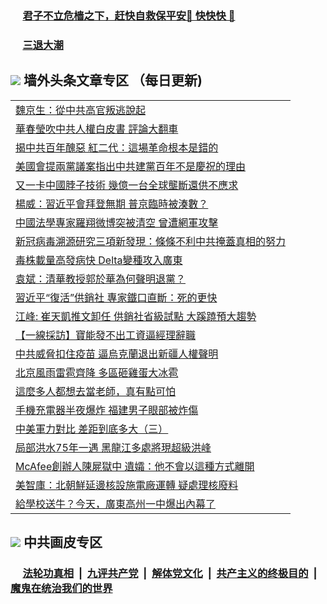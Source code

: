 
 ### &nbsp;&nbsp;&nbsp;&nbsp; [君子不立危樯之下，赶快自救保平安🍎 快快快 📩](https://github.com/pwgy/td/blob/master/README.md)

 ### &nbsp;&nbsp;&nbsp;&nbsp; [三退大潮](https://ww3.xkide.work/?key=zuuelqyfglsfjmgm&pin=65881581&ag=ogQuit&from=pw2) 

## <img src="https://img.icons8.com/cute-clipart/2x/circled-right.png"> 墙外头条文章专区 （每日更新)

<Table>
<tr><td colspan="2" align="left"><a href="https://wwd.cheuw.work/?ag=c1452275&key=gxnhdrolmqgsbjmd&from=pw2">魏京生：從中共高官叛逃說起
</a></td></tr>
<tr><td colspan="2" align="left"><a href="https://wwd.cheuw.work/?ag=c1452318&key=gxnhdrolmqgsbjmd&from=pw2">華春瑩吹中共人權白皮書 評論大翻車
</a></td></tr>
<tr><td colspan="2" align="left"><a href="https://wwd.cheuw.work/?ag=c1452324&key=gxnhdrolmqgsbjmd&from=pw2">揭中共百年醜惡 紅二代：這場革命根本是錯的
</a></td></tr>
<tr><td colspan="2" align="left"><a href="https://wwd.cheuw.work/?ag=c1452329&key=gxnhdrolmqgsbjmd&from=pw2">美國會提兩黨議案指出中共建黨百年不是慶祝的理由
</a></td></tr>
<tr><td colspan="2" align="left"><a href="https://wwd.cheuw.work/?ag=c1452321&key=gxnhdrolmqgsbjmd&from=pw2">又一卡中國脖子技術 幾億一台全球壟斷還供不應求
</a></td></tr>
<tr><td colspan="2" align="left"><a href="https://wwd.cheuw.work/?ag=c1452274&key=gxnhdrolmqgsbjmd&from=pw2">楊威：習近平會拜登無期 普京臨時被湊數？
</a></td></tr>
<tr><td colspan="2" align="left"><a href="https://wwd.cheuw.work/?ag=c1452330&key=gxnhdrolmqgsbjmd&from=pw2">中國法學專家羅翔微博突被清空 曾遭網軍攻擊
</a></td></tr>
<tr><td colspan="2" align="left"><a href="https://wwd.cheuw.work/?ag=c1452328&key=gxnhdrolmqgsbjmd&from=pw2">新冠病毒溯源研究三項新發現：條條不利中共掩蓋真相的努力
</a></td></tr>
<tr><td colspan="2" align="left"><a href="https://wwd.cheuw.work/?ag=c1452317&key=gxnhdrolmqgsbjmd&from=pw2">毒株載量高發病快 Delta變種攻入廣東
</a></td></tr>
<tr><td colspan="2" align="left"><a href="https://wwd.cheuw.work/?ag=c1452276&key=gxnhdrolmqgsbjmd&from=pw2">袁斌：清華教授郭於華為何聲明退黨？
</a></td></tr>
<tr><td colspan="2" align="left"><a href="https://wwd.cheuw.work/?ag=c1452264&key=gxnhdrolmqgsbjmd&from=pw2">習近平“復活”供銷社 專家鐵口直斷：死的更快
</a></td></tr>
<tr><td colspan="2" align="left"><a href="https://wwd.cheuw.work/?ag=c1452314&key=gxnhdrolmqgsbjmd&from=pw2">江峰: 崔天凱推文卸任 供銷社省級試點 大蹊蹺預大趨勢
</a></td></tr>
<tr><td colspan="2" align="left"><a href="https://wwd.cheuw.work/?ag=c1452288&key=gxnhdrolmqgsbjmd&from=pw2">【一線採訪】寶能發不出工資逼經理辭職
</a></td></tr>
<tr><td colspan="2" align="left"><a href="https://wwd.cheuw.work/?ag=c1452289&key=gxnhdrolmqgsbjmd&from=pw2">中共威脅扣住疫苗 逼烏克蘭退出新疆人權聲明
</a></td></tr>
<tr><td colspan="2" align="left"><a href="https://wwd.cheuw.work/?ag=c1452266&key=gxnhdrolmqgsbjmd&from=pw2">北京風雨雷雹齊降 多區砸雞蛋大冰雹
</a></td></tr>
<tr><td colspan="2" align="left"><a href="https://wwd.cheuw.work/?ag=c1452339&key=gxnhdrolmqgsbjmd&from=pw2">這麼多人都想去當老師，真有點可怕
</a></td></tr>
<tr><td colspan="2" align="left"><a href="https://wwd.cheuw.work/?ag=c1452256&key=gxnhdrolmqgsbjmd&from=pw2">手機充電器半夜爆炸 福建男子眼部被炸傷
</a></td></tr>
<tr><td colspan="2" align="left"><a href="https://wwd.cheuw.work/?ag=c1452277&key=gxnhdrolmqgsbjmd&from=pw2">中美軍力對比 差距到底多大（三）
</a></td></tr>
<tr><td colspan="2" align="left"><a href="https://wwd.cheuw.work/?ag=c1452316&key=gxnhdrolmqgsbjmd&from=pw2">局部洪水75年一遇 黑龍江多處將現超級洪峰
</a></td></tr>
<tr><td colspan="2" align="left"><a href="https://wwd.cheuw.work/?ag=c1452257&key=gxnhdrolmqgsbjmd&from=pw2">McAfee創辦人陳屍獄中 遺孀：他不會以這種方式離開
</a></td></tr>
<tr><td colspan="2" align="left"><a href="https://wwd.cheuw.work/?ag=c1452255&key=gxnhdrolmqgsbjmd&from=pw2">美智庫：北朝鮮延邊核設施電廠運轉 疑處理核廢料
</a></td></tr>
<tr><td colspan="2" align="left"><a href="https://wwd.cheuw.work/?ag=c1452341&key=gxnhdrolmqgsbjmd&from=pw2">給學校送牛？今天，廣東高州一中爆出內幕了
</a></td></tr>

 </Table>

 ## <img src="https://img.icons8.com/cute-clipart/2x/circled-right.png"> 中共画皮专区
 ### &nbsp;&nbsp;&nbsp;&nbsp; [法轮功真相](https://github.com/begood0513/basic/blob/master/README.md) &nbsp;|&nbsp; [九评共产党](https://github.com/begood0513/9ping.md/blob/master/README.md) &nbsp;|&nbsp; [解体党文化](https://github.com/begood0513/jtdwh.md/blob/master/README.md)   &nbsp;|&nbsp; [共产主义的终极目的](https://github.com/begood0513/gczydzjmd.md/blob/master/README.md) &nbsp;|&nbsp; [魔鬼在统治我们的世界](https://github.com/begood0513/gczydzjmd.md/blob/master/README.md) 
